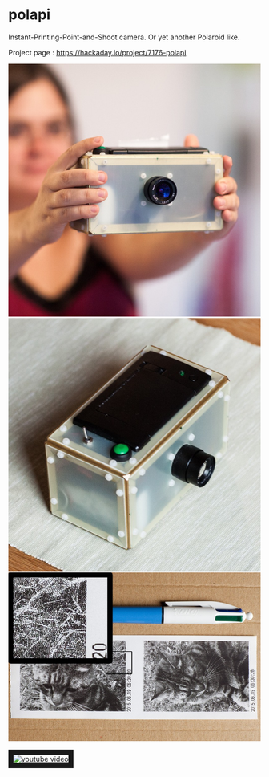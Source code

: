# polapi
Instant-Printing-Point-and-Shoot camera. Or yet another Polaroid like.

Project page : https://hackaday.io/project/7176-polapi

![First PolaPi](polapi.jpg)
![First PolaPi 2](polapi2.jpg)
![First PolaPi 3](polapi3.jpg)

<a href="http://www.youtube.com/watch?feature=player_embedded&v=sxetJUpnn4Y
" target="_blank"><img src="http://img.youtube.com/vi/sxetJUpnn4Y/0.jpg" 
alt="youtube video" width="240" height="180" border="10" /></a>
